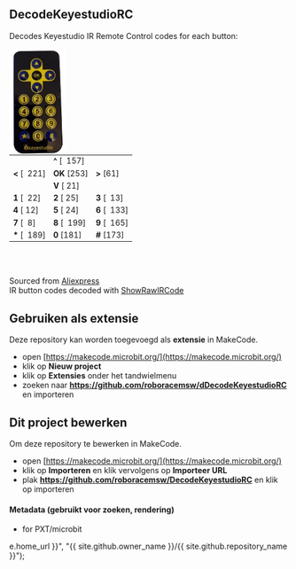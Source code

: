 ## DecodeKeyestudioRC
Decodes Keyestudio IR Remote Control codes for each button:

<img src="./KeyestudioRC_nbg.png"  width="20%" height="20%" align="left" alt="Keyestudio IR remote control"/>


|   |   |   |
|---|---|---|
|      | **^** [&nbsp;&nbsp;157]|       |
| **<** [&nbsp;&nbsp;221]|  **OK**  [253]| **>**  [61]|
|      | **V** [&nbsp;21]|       | 
| **1**  [&nbsp;&nbsp;22]| **2**  [&nbsp;25]| **3**  [&nbsp;&nbsp;13]|
| **4**  [&nbsp;12]| **5**  [&nbsp;24]| **6**  [&nbsp;&nbsp;133]|
| **7**  [&nbsp;&nbsp;8]| **8** [&nbsp;&nbsp;199]| **9**  [&nbsp;&nbsp;165]|
| **\*** [&nbsp;&nbsp;189]|  **0**  [181]| **#**  [173]|

<br clear="left"/>
<br/>

Sourced from <a href="https://nl.aliexpress.com/item/1005006463650651.html">Aliexpress</a> 
<br/>
IR button codes decoded with [ShowRawIRCode](../ShowRawIRCode)
## Gebruiken als extensie

Deze repository kan worden toegevoegd als **extensie** in MakeCode.

* open [https://makecode.microbit.org/](https://makecode.microbit.org/)
* klik op **Nieuw project**
* klik op **Extensies** onder het tandwielmenu
* zoeken naar **https://github.com/roboracemsw/dDecodeKeyestudioRC** en importeren

## Dit project bewerken

Om deze repository te bewerken in MakeCode.

* open [https://makecode.microbit.org/](https://makecode.microbit.org/)
* klik op **Importeren** en klik vervolgens op **Importeer URL**
* plak **https://github.com/roboracemsw/DecodeKeyestudioRC** en klik op importeren

#### Metadata (gebruikt voor zoeken, rendering)

* for PXT/microbit
<script src="https://makecode.com/gh-pages-embed.js"></script><script>makeCodeRender("{{ site.makecode.home_url }}", "{{ site.github.owner_name }}/{{ site.github.repository_name }}");</script>e.home_url }}", "{{ site.github.owner_name }}/{{ site.github.repository_name }}");</script>

